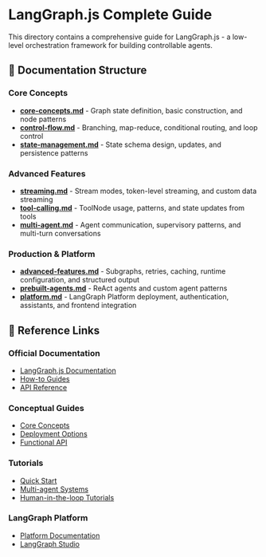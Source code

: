 # LangGraph.js Complete Guide

This directory contains a comprehensive guide for LangGraph.js - a low-level orchestration framework for building controllable agents.

## 📁 Documentation Structure

### Core Concepts
- **[core-concepts.md](core-concepts.md)** - Graph state definition, basic construction, and node patterns
- **[control-flow.md](control-flow.md)** - Branching, map-reduce, conditional routing, and loop control
- **[state-management.md](state-management.md)** - State schema design, updates, and persistence patterns

### Advanced Features
- **[streaming.md](streaming.md)** - Stream modes, token-level streaming, and custom data streaming
- **[tool-calling.md](tool-calling.md)** - ToolNode usage, patterns, and state updates from tools
- **[multi-agent.md](multi-agent.md)** - Agent communication, supervisory patterns, and multi-turn conversations

### Production & Platform
- **[advanced-features.md](advanced-features.md)** - Subgraphs, retries, caching, runtime configuration, and structured output
- **[prebuilt-agents.md](prebuilt-agents.md)** - ReAct agents and custom agent patterns
- **[platform.md](platform.md)** - LangGraph Platform deployment, authentication, assistants, and frontend integration

## 🔗 Reference Links

### Official Documentation
- [LangGraph.js Documentation](https://langchain-ai.github.io/langgraphjs/)
- [How-to Guides](https://langchain-ai.github.io/langgraphjs/how-tos/)
- [API Reference](https://langchain-ai.github.io/langgraphjs/reference/)

### Conceptual Guides
- [Core Concepts](https://langchain-ai.github.io/langgraphjs/concepts/)
- [Deployment Options](https://langchain-ai.github.io/langgraphjs/concepts/deployment_options/)
- [Functional API](https://langchain-ai.github.io/langgraphjs/concepts/functional_api/)

### Tutorials
- [Quick Start](https://langchain-ai.github.io/langgraphjs/tutorials/introduction/)
- [Multi-agent Systems](https://langchain-ai.github.io/langgraphjs/tutorials/#multi-agent-systems)
- [Human-in-the-loop Tutorials](https://langchain-ai.github.io/langgraphjs/tutorials/#human-in-the-loop)

### LangGraph Platform
- [Platform Documentation](https://langchain-ai.github.io/langgraphjs/cloud/)
- [LangGraph Studio](https://langchain-ai.github.io/langgraphjs/cloud/how-tos/test_deployment/)